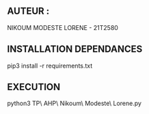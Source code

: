 ## AUTEUR :
NIKOUM MODESTE LORENE - 21T2580

## INSTALLATION DEPENDANCES

pip3 install -r requirements.txt

## EXECUTION

python3 TP\ AHP\ Nikoum\ Modeste\ Lorene.py


